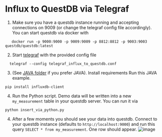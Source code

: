 # Influx to QuestDB via Telegraf

1. Make sure you have a questdb instance running and accepting connections on 9009 (or change the telegraf config file accordingly). You can start questdb via docker with
```shell
   docker run -p 9000:9000 -p 9009:9009 -p 8812:8812 -p 9003:9003 questdb/questdb:latest
```
   
2. Start [telegraf](https://docs.influxdata.com/telegraf/v1/install/) with the provided config file 
```shell
  telegraf --config telegraf_influx_to_questdb.conf
```

3. (See [JAVA folder](../) if you prefer JAVA). Install requirements Run this JAVA example. 
```
pip install influxdb-client
```

4. Run the Python script. Demo data will be written into a new `my_measurement` table in your questdb server. You can run it via
```shell
python insert_via_python.py
```

4. After a few moments you should see your data into questdb. Connect to your questdb instance (defaults to `http://localhost:9000`) and run this query `SELECT * from my_measurement`. One row should appear.
![image](https://github.com/javier/influx-http-telegraf-questdb/assets/3839/afeb1fc3-e3a1-42a8-acb8-f355686b0ee0)


   

